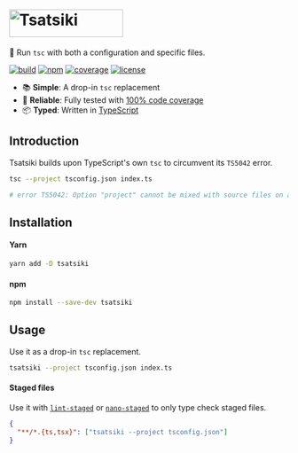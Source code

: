 # <img src="https://raw.githubusercontent.com/marcbouchenoire/tsatsiki/main/.github/logo.svg" width="205" height="50" alt="Tsatsiki" />

🥒 Run `tsc` with both a configuration and specific files.

[![build](https://img.shields.io/github/workflow/status/marcbouchenoire/tsatsiki/CI?color=%236c2)](https://github.com/marcbouchenoire/tsatsiki/actions/workflows/ci.yml)
[![npm](https://img.shields.io/npm/v/tsatsiki?color=%236c2)](https://www.npmjs.com/package/tsatsiki)
[![coverage](https://img.shields.io/codecov/c/github/marcbouchenoire/tsatsiki?color=%236c2)](https://codecov.io/gh/marcbouchenoire/tsatsiki)
[![license](https://img.shields.io/github/license/marcbouchenoire/tsatsiki?color=%236c2)](https://github.com/marcbouchenoire/tsatsiki/blob/main/LICENSE)

- 📚 **Simple**: A drop-in `tsc` replacement
- 🧪 **Reliable**: Fully tested with [100% code coverage](https://codecov.io/gh/marcbouchenoire/tsatsiki)
- 📦 **Typed**: Written in [TypeScript](https://www.typescriptlang.org/)

## Introduction

Tsatsiki builds upon TypeScript's own `tsc` to circumvent its `TS5042` error.

```bash
tsc --project tsconfig.json index.ts

# error TS5042: Option "project" cannot be mixed with source files on a command line.
```

## Installation

#### Yarn

```bash
yarn add -D tsatsiki
```

#### npm

```bash
npm install --save-dev tsatsiki
```

## Usage

Use it as a drop-in `tsc` replacement.

```bash
tsatsiki --project tsconfig.json index.ts
```

#### Staged files

Use it with [`lint-staged`](https://github.com/okonet/lint-staged) or [`nano-staged`](https://github.com/usmanyunusov/nano-staged) to only type check staged files.

```json
{
  "**/*.{ts,tsx}": ["tsatsiki --project tsconfig.json"]
}
```

